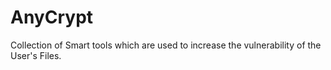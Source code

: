 # AnyCrypt
 Collection of Smart tools which are used to increase the vulnerability of the User's Files.
